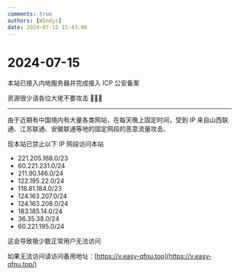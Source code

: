 ```yaml
---
comments: true
authors: [W1ndys]
date: 2024-07-15 15:43:08
---
```


# 2024-07-15

本站已接入内地服务器并完成接入 ICP 公安备案

<!-- more -->

资源很少请各位大佬不要攻击 🥺🥺🥺

---

由于近期有中国境内有大量各类网站，在每天晚上固定时间，受到 IP 来自山西联通、江苏联通、安徽联通等地的固定网段的恶意流量攻击。

现本站已禁止以下 IP 网段访问本站

- 221.205.168.0/23
- 60.221.231.0/24
- 211.90.146.0/24
- 122.195.22.0/24
- 118.81.184.0/23
- 124.163.207.0/24
- 124.163.208.0/24
- 183.185.14.0/24
- 36.35.38.0/24
- 60.221.195.0/24

这会导致极少数正常用户无法访问

如果无法访问请访问备用地址：[https://v.easy-qfnu.top](https://v.easy-qfnu.top/)
